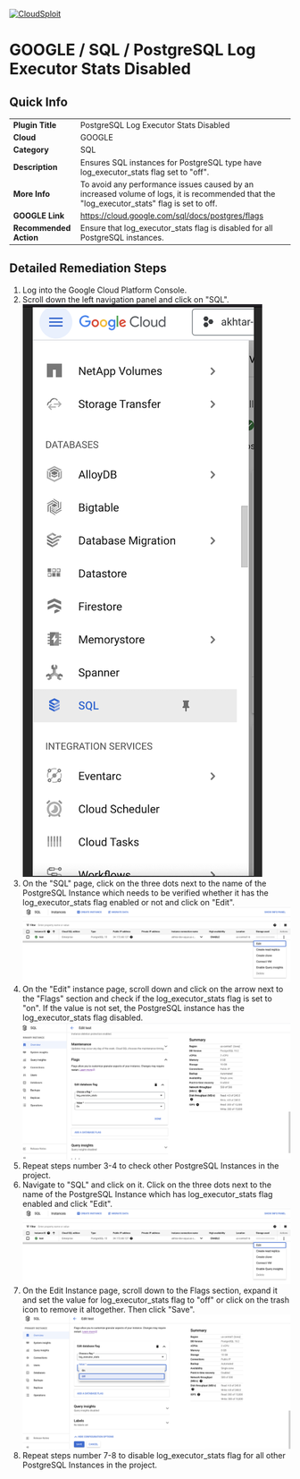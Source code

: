 [![CloudSploit](https://cloudsploit.com/img/logo-new-big-text-100.png "CloudSploit")](https://cloudsploit.com)

# GOOGLE / SQL / PostgreSQL Log Executor Stats Disabled

## Quick Info

| | |
|-|-|
| **Plugin Title** | PostgreSQL Log Executor Stats Disabled |
| **Cloud** | GOOGLE |
| **Category** | SQL |
| **Description** | Ensures SQL instances for PostgreSQL type have log_executor_stats flag set to "off". |
| **More Info** | To avoid any performance issues caused by an increased volume of logs, it is recommended that the "log_executor_stats" flag is set to off. |
| **GOOGLE Link** | https://cloud.google.com/sql/docs/postgres/flags |
| **Recommended Action** | Ensure that log_executor_stats flag is disabled for all PostgreSQL instances. |

## Detailed Remediation Steps
1. Log into the Google Cloud Platform Console.
2. Scroll down the left navigation panel and click on "SQL". </br> <img src="/resources/google/sql/postgresql-log-executor-stats/step2.png">
3. On the "SQL" page, click on the three dots next to the name of the PostgreSQL Instance which needs to be verified whether it has the log_executor_stats flag enabled or not and click on "Edit".</br> <img src="/resources/google/sql/postgresql-log-executor-stats/step3.png"/>
4. On the "Edit" instance page, scroll down and click on the arrow next to the "Flags" section and check if the log_executor_stats flag is set to "on". If the value is not set, the PostgreSQL instance has the log_executor_stats flag disabled. </br> <img src="/resources/google/sql/postgresql-log-executor-stats/step4.png"/>
5. Repeat steps number 3-4 to check other PostgreSQL Instances in the project.</br>
6. Navigate to "SQL" and click on it. Click on the three dots next to the name of the PostgreSQL Instance which has log_executor_stats flag enabled and click "Edit".</br> <img src="/resources/google/sql/postgresql-log-executor-stats/step3.png"/>
7. On the Edit Instance page, scroll down to the Flags section, expand it and set the value for log_executor_stats flag to "off" or click on the trash icon to remove it altogether. Then click "Save".</br> <img src="/resources/google/sql/postgresql-log-executor-stats/step7.png"/>
8. Repeat steps number 7-8 to disable log_executor_stats flag for all other PostgreSQL Instances in the project.</br>
